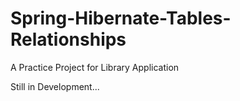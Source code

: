 # Spring-Hibernate-Tables-Relationships
A Practice Project for Library Application

Still in Development...
